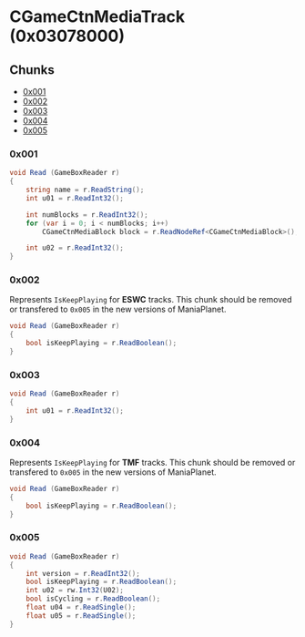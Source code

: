 # CGameCtnMediaTrack (0x03078000)

## Chunks

- [0x001](#0x001)
- [0x002](#0x002)
- [0x003](#0x003)
- [0x004](#0x004)
- [0x005](#0x005)

### 0x001

```cs
void Read (GameBoxReader r)
{
    string name = r.ReadString();
	int u01 = r.ReadInt32();

    int numBlocks = r.ReadInt32();
    for (var i = 0; i < numBlocks; i++)
        CGameCtnMediaBlock block = r.ReadNodeRef<CGameCtnMediaBlock>();

	int u02 = r.ReadInt32();
}
```

### 0x002

Represents `IsKeepPlaying` for **ESWC** tracks. This chunk should be removed or transfered to `0x005` in the new versions of ManiaPlanet.

```cs
void Read (GameBoxReader r)
{
    bool isKeepPlaying = r.ReadBoolean();
}
```

### 0x003

```cs
void Read (GameBoxReader r)
{
    int u01 = r.ReadInt32();
}
```

### 0x004

Represents `IsKeepPlaying` for **TMF** tracks. This chunk should be removed or transfered to `0x005` in the new versions of ManiaPlanet.

```cs
void Read (GameBoxReader r)
{
    bool isKeepPlaying = r.ReadBoolean();
}
```

### 0x005

```cs
void Read (GameBoxReader r)
{
    int version = r.ReadInt32();
    bool isKeepPlaying = r.ReadBoolean();
    int u02 = rw.Int32(U02);
    bool isCycling = r.ReadBoolean();
    float u04 = r.ReadSingle();
    float u05 = r.ReadSingle();
}
```

